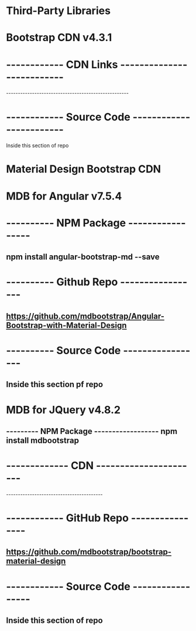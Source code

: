 # Third-Party Libraries

# Bootstrap CDN v4.3.1

# ------------ CDN Links --------------------------
<link rel="stylesheet" href="https://stackpath.bootstrapcdn.com/bootstrap/4.3.1/css/bootstrap.min.css" integrity="sha384-ggOyR0iXCbMQv3Xipma34MD+dH/1fQ784/j6cY/iJTQUOhcWr7x9JvoRxT2MZw1T" crossorigin="anonymous">
<script src="https://code.jquery.com/jquery-3.3.1.slim.min.js" integrity="sha384-q8i/X+965DzO0rT7abK41JStQIAqVgRVzpbzo5smXKp4YfRvH+8abtTE1Pi6jizo" crossorigin="anonymous"></script>
<script src="https://cdnjs.cloudflare.com/ajax/libs/popper.js/1.14.7/umd/popper.min.js" integrity="sha384-UO2eT0CpHqdSJQ6hJty5KVphtPhzWj9WO1clHTMGa3JDZwrnQq4sF86dIHNDz0W1" crossorigin="anonymous"></script>
<script src="https://stackpath.bootstrapcdn.com/bootstrap/4.3.1/js/bootstrap.min.js" integrity="sha384-JjSmVgyd0p3pXB1rRibZUAYoIIy6OrQ6VrjIEaFf/nJGzIxFDsf4x0xIM+B07jRM" crossorigin="anonymous"></script>
----------------------------------------------------

# ------------ Source Code ------------------------
Inside this section of repo

# Material Design Bootstrap CDN


# MDB for Angular v7.5.4

# ---------- NPM Package -----------------
npm install angular-bootstrap-md --save
----------------------------------------
# ---------- Github Repo -----------------
https://github.com/mdbootstrap/Angular-Bootstrap-with-Material-Design
----------------------------------------

# ---------- Source Code -----------------

Inside this section pf repo
----------------------------------------

# MDB for JQuery v4.8.2


--------- NPM Package ------------------
npm install mdbootstrap
----------------------------------------

# ------------- CDN ----------------------
<!-- Font Awesome -->
<link rel="stylesheet" href="https://use.fontawesome.com/releases/v5.8.2/css/all.css">
<!-- Bootstrap core CSS -->
<link href="https://cdnjs.cloudflare.com/ajax/libs/twitter-bootstrap/4.3.1/css/bootstrap.min.css" rel="stylesheet">
<!-- Material Design Bootstrap -->
<link href="https://cdnjs.cloudflare.com/ajax/libs/mdbootstrap/4.8.2/css/mdb.min.css" rel="stylesheet">
<!-- JQuery -->
<script type="text/javascript" src="https://cdnjs.cloudflare.com/ajax/libs/jquery/3.4.1/jquery.min.js"></script>
<!-- Bootstrap tooltips -->
<script type="text/javascript" src="https://cdnjs.cloudflare.com/ajax/libs/popper.js/1.14.4/umd/popper.min.js"></script>
<!-- Bootstrap core JavaScript -->
<script type="text/javascript" src="https://cdnjs.cloudflare.com/ajax/libs/twitter-bootstrap/4.3.1/js/bootstrap.min.js"></script>
<!-- MDB core JavaScript -->
<script type="text/javascript" src="https://cdnjs.cloudflare.com/ajax/libs/mdbootstrap/4.8.2/js/mdb.min.js"></script>
-----------------------------------------

# ------------ GitHub Repo ----------------
https://github.com/mdbootstrap/bootstrap-material-design
------------------------------------------

# ------------ Source Code -----------------
Inside this section of repo
------------------------------------------
